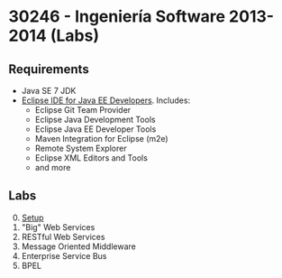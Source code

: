# 30246 - Ingeniería Software 2013-2014 (Labs)

## Requirements

* Java SE 7 JDK
* [Eclipse IDE for Java EE Developers](http://www.eclipse.org/downloads/). Includes:
  * Eclipse Git Team Provider
  * Eclipse Java Development Tools
  * Eclipse Java EE Developer Tools
  * Maven Integration for Eclipse (m2e)
  * Remote System Explorer
  * Eclipse XML Editors and Tools
  * and more

## Labs
0. [Setup](docs/setup.md)
1. "Big" Web Services
2. RESTful Web Services
3. Message Oriented Middleware
4. Enterprise Service Bus
5. BPEL
